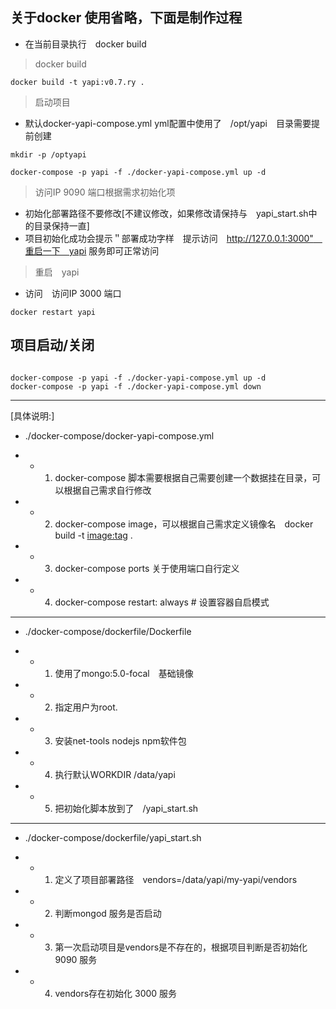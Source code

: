 ## 关于docker 使用省略，下面是制作过程

* 在当前目录执行　docker build


> docker build
~~~~~~
docker build -t yapi:v0.7.ry .

~~~~~~

> 启动项目

* 默认docker-yapi-compose.yml yml配置中使用了　/opt/yapi　目录需要提前创建
~~~~~~
mkdir -p /optyapi

docker-compose -p yapi -f ./docker-yapi-compose.yml up -d

~~~~~~

> 访问IP 9090 端口根据需求初始化项

* 初始化部署路径不要修改[不建议修改，如果修改请保持与　yapi_start.sh中的目录保持一直]
* 项目初始化成功会提示＂部署成功字样　提示访问　http://127.0.0.1:3000"　重启一下　yapi 服务即可正常访问

> 重启　yapi 
* 访问　访问IP 3000 端口
~~~~~~
docker restart yapi
~~~~~~

## 项目启动/关闭

~~~~~~

docker-compose -p yapi -f ./docker-yapi-compose.yml up -d
docker-compose -p yapi -f ./docker-yapi-compose.yml down
~~~~~~

------

[具体说明:]

* ./docker-compose/docker-yapi-compose.yml 

* - 1. docker-compose 脚本需要根据自己需要创建一个数据挂在目录，可以根据自己需求自行修改
* - 2. docker-compose image，可以根据自己需求定义镜像名　docker build -t <image:tag> .
* - 3. docker-compose ports 关于使用端口自行定义
* - 4. docker-compose restart: always # 设置容器自启模式

------

* ./docker-compose/dockerfile/Dockerfile

* - 1. 使用了mongo:5.0-focal　基础镜像
* - 2. 指定用户为root.
* - 3. 安装net-tools nodejs npm软件包
* - 4. 执行默认WORKDIR /data/yapi
* - 5. 把初始化脚本放到了　/yapi_start.sh

------

* ./docker-compose/dockerfile/yapi_start.sh

* - 1. 定义了项目部署路径　vendors=/data/yapi/my-yapi/vendors
* - 2. 判断mongod 服务是否启动
* - 3. 第一次启动项目是vendors是不存在的，根据项目判断是否初始化　9090 服务
* - 4. vendors存在初始化 3000 服务

